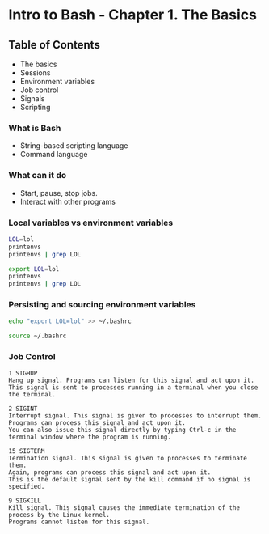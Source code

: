 # Intro to Bash - Chapter 1. The Basics

## Table of Contents

- The basics
- Sessions
- Environment variables
- Job control
- Signals
- Scripting

### What is Bash
- String-based scripting language
- Command language

### What can it do
- Start, pause, stop jobs.
- Interact with other programs

### Local variables vs environment variables

```sh
LOL=lol
printenvs
printenvs | grep LOL
```

```sh
export LOL=lol
printenvs
printenvs | grep LOL
```

### Persisting and sourcing environment variables

```sh
echo "export LOL=lol" >> ~/.bashrc
```

```sh
source ~/.bashrc
```

### Job Control
```
1 SIGHUP
Hang up signal. Programs can listen for this signal and act upon it.
This signal is sent to processes running in a terminal when you close the terminal.

2 SIGINT
Interrupt signal. This signal is given to processes to interrupt them.
Programs can process this signal and act upon it.
You can also issue this signal directly by typing Ctrl-c in the terminal window where the program is running.

15 SIGTERM
Termination signal. This signal is given to processes to terminate them.
Again, programs can process this signal and act upon it.
This is the default signal sent by the kill command if no signal is specified.

9 SIGKILL
Kill signal. This signal causes the immediate termination of the process by the Linux kernel.
Programs cannot listen for this signal.
```
